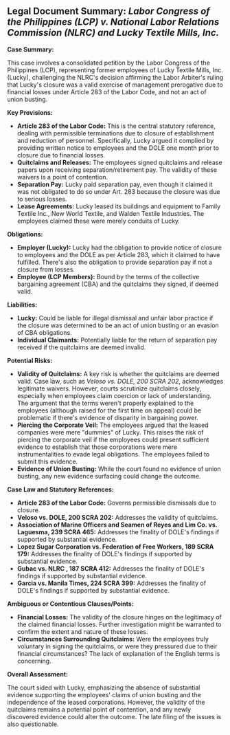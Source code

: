 ## Legal Document Summary: *Labor Congress of the Philippines (LCP) v. National Labor Relations Commission (NLRC) and Lucky Textile Mills, Inc.*

**Case Summary:**

This case involves a consolidated petition by the Labor Congress of the Philippines (LCP), representing former employees of Lucky Textile Mills, Inc. (Lucky), challenging the NLRC's decision affirming the Labor Arbiter's ruling that Lucky's closure was a valid exercise of management prerogative due to financial losses under Article 283 of the Labor Code, and not an act of union busting.

**Key Provisions:**

*   **Article 283 of the Labor Code:** This is the central statutory reference, dealing with permissible terminations due to closure of establishment and reduction of personnel. Specifically, Lucky argued it complied by providing written notice to employees and the DOLE one month prior to closure due to financial losses.
*   **Quitclaims and Releases:** The employees signed quitclaims and release papers upon receiving separation/retirement pay. The validity of these waivers is a point of contention.
*   **Separation Pay:** Lucky paid separation pay, even though it claimed it was not obligated to do so under Art. 283 because the closure was due to serious losses.
*   **Lease Agreements:** Lucky leased its buildings and equipment to Family Textile Inc., New World Textile, and Walden Textile Industries. The employees claimed these were merely conduits of Lucky.

**Obligations:**

*   **Employer (Lucky):** Lucky had the obligation to provide notice of closure to employees and the DOLE as per Article 283, which it claimed to have fulfilled. There's also the obligation to provide separation pay if not a closure from losses.
*   **Employee (LCP Members):** Bound by the terms of the collective bargaining agreement (CBA) and the quitclaims they signed, if deemed valid.

**Liabilities:**

*   **Lucky:** Could be liable for illegal dismissal and unfair labor practice if the closure was determined to be an act of union busting or an evasion of CBA obligations.
*   **Individual Claimants:** Potentially liable for the return of separation pay received if the quitclaims are deemed invalid.

**Potential Risks:**

*   **Validity of Quitclaims:** A key risk is whether the quitclaims are deemed valid. Case law, such as *Veloso vs. DOLE, 200 SCRA 202*, acknowledges legitimate waivers. However, courts scrutinize quitclaims closely, especially when employees claim coercion or lack of understanding. The argument that the terms weren't properly explained to the employees (although raised for the first time on appeal) could be problematic if there's evidence of disparity in bargaining power.
*   **Piercing the Corporate Veil:** The employees argued that the leased companies were mere "dummies" of Lucky. This raises the risk of piercing the corporate veil if the employees could present sufficient evidence to establish that those corporations were mere instrumentalities to evade legal obligations. The employees failed to submit this evidence.
*   **Evidence of Union Busting:** While the court found no evidence of union busting, any new evidence surfacing could change the outcome.

**Case Law and Statutory References:**

*   **Article 283 of the Labor Code:** Governs permissible dismissals due to closure.
*   **Veloso vs. DOLE, 200 SCRA 202:** Addresses the validity of quitclaims.
*   **Association of Marine Officers and Seamen of Reyes and Lim Co. vs. Laguesma, 239 SCRA 465:** Addresses the finality of DOLE's findings if supported by substantial evidence.
*   **Lopez Sugar Corporation vs. Federation of Free Workers, 189 SCRA 179:** Addresses the finality of DOLE's findings if supported by substantial evidence.
*   **Gubac vs. NLRC , 187 SCRA 412:** Addresses the finality of DOLE's findings if supported by substantial evidence.
*   **Garcia vs. Manila Times, 224 SCRA 399:** Addresses the finality of DOLE's findings if supported by substantial evidence.

**Ambiguous or Contentious Clauses/Points:**

*   **Financial Losses:** The validity of the closure hinges on the legitimacy of the claimed financial losses. Further investigation might be warranted to confirm the extent and nature of these losses.
*   **Circumstances Surrounding Quitclaims:** Were the employees truly voluntary in signing the quitclaims, or were they pressured due to their financial circumstances? The lack of explanation of the English terms is concerning.

**Overall Assessment:**

The court sided with Lucky, emphasizing the absence of substantial evidence supporting the employees' claims of union busting and the independence of the leased corporations. However, the validity of the quitclaims remains a potential point of contention, and any newly discovered evidence could alter the outcome. The late filing of the issues is also questionable.
